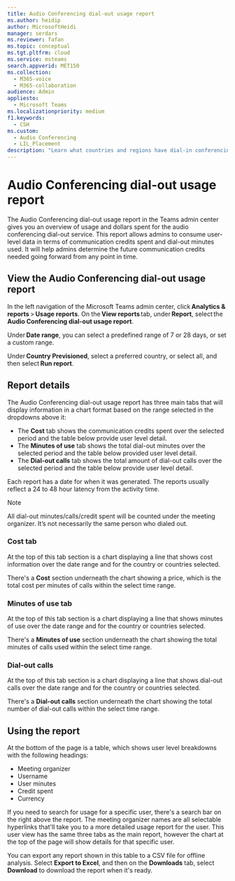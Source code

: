 ```yaml
---
title: Audio Conferencing dial-out usage report
ms.author: heidip
author: MicrosoftHeidi
manager: serdars
ms.reviewer: fafan
ms.topic: conceptual
ms.tgt.pltfrm: cloud
ms.service: msteams
search.appverid: MET150
ms.collection: 
  - M365-voice
  - M365-collaboration
audience: Admin
appliesto: 
  - Microsoft Teams
ms.localizationpriority: medium
f1.keywords:
  - CSH
ms.custom: 
  - Audio Conferencing
  - LIL_Placement
description: "Learn what countries and regions have dial-in conferencing numbers, and how they are automatically assigned."
---
```


# Audio Conferencing dial-out usage report

The Audio Conferencing dial-out usage report in the Teams admin center gives you an overview of usage and dollars spent for the audio conferencing dial-out service. This report allows admins to consume user-level data in terms of communication credits spent and dial-out minutes used. It will help admins determine the future communication credits needed going forward from any point in time.

## View the Audio Conferencing dial-out usage report

In the left navigation of the Microsoft Teams admin center, click **Analytics & reports** > **Usage reports**. On the **View reports** tab, under **Report**, select the **Audio Conferencing dial-out usage report**.

Under **Date range**, you can select a predefined range of 7 or 28 days, or set a custom range.

Under **Country Previsioned**, select a preferred country, or select all, and then select **Run report**.

## Report details

The Audio Conferencing dial-out usage report has three main tabs that will display information in a chart format based on the range selected in the dropdowns above it:

- The **Cost** tab shows the communication credits spent over the selected period and the table below provide user level detail.
- The **Minutes of use** tab shows the total dial-out minutes over the selected period and the table below provided user level detail.
- The **Dial-out calls** tab shows the total amount of dial-out calls over the selected period and the table below provide user level detail.

Each report has a date for when it was generated. The reports usually reflect a 24 to 48 hour latency from the activity time.

> [!NOTE]
> All dial-out minutes/calls/credit spent will be counted under the meeting organizer. It’s not necessarily the same person who dialed out.

### Cost tab

At the top of this tab section is a chart displaying a line that shows cost information over the date range and for the country or countries selected.

There's a **Cost** section underneath the chart showing a price, which is the total cost per minutes of calls within the select time range.

### Minutes of use tab

At the top of this tab section is a chart displaying a line that shows minutes of use over the date range and for the country or countries selected.

There's a **Minutes of use** section underneath the chart showing the total minutes of calls used within the select time range.

### Dial-out calls

At the top of this tab section is a chart displaying a line that shows dial-out calls over the date range and for the country or countries selected.

There's a **Dial-out calls** section underneath the chart showing the total number of dial-out calls within the select time range.

## Using the report

At the bottom of the page is a table, which shows user level breakdowns with the following headings:

- Meeting organizer
- Username
- User minutes
- Credit spent
- Currency

If you need to search for usage for a specific user, there's a search bar on the right above the report. The meeting organizer names are all selectable hyperlinks that'll take you to a more detailed usage report for the user. This user view has the same three tabs as the main report, however the chart at the top of the page will show details for that specific user.

You can export any report shown in this table to a CSV file for offline analysis. Select **Export to Excel**, and then on the **Downloads** tab, select **Download** to download the report when it's ready.
